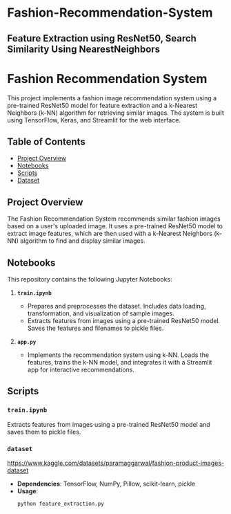 # Fashion-Recommendation-System
## Feature Extraction using ResNet50, Search Similarity Using NearestNeighbors
# Fashion Recommendation System

This project implements a fashion image recommendation system using a pre-trained ResNet50 model for feature extraction and a k-Nearest Neighbors (k-NN) algorithm for retrieving similar images. The system is built using TensorFlow, Keras, and Streamlit for the web interface.

## Table of Contents
- [Project Overview](#project-overview)
- [Notebooks](#notebooks)
- [Scripts](#scripts)
- [Dataset](#dataset)


## Project Overview

The Fashion Recommendation System recommends similar fashion images based on a user's uploaded image. It uses a pre-trained ResNet50 model to extract image features, which are then used with a k-Nearest Neighbors (k-NN) algorithm to find and display similar images.

## Notebooks

This repository contains the following Jupyter Notebooks:

1. **`train.ipynb`**
   - Prepares and preprocesses the dataset. Includes data loading, transformation, and visualization of sample images.
   - Extracts features from images using a pre-trained ResNet50 model. Saves the features and filenames to pickle files.

2. **`app.py`**
   - Implements the recommendation system using k-NN. Loads the features, trains the k-NN model, and integrates it with a Streamlit app for interactive recommendations.

## Scripts

### `train.ipynb`

Extracts features from images using a pre-trained ResNet50 model and saves them to pickle files.

### `dataset`
https://www.kaggle.com/datasets/paramaggarwal/fashion-product-images-dataset

- **Dependencies**: TensorFlow, NumPy, Pillow, scikit-learn, pickle
- **Usage**: 
  ```bash
  python feature_extraction.py
